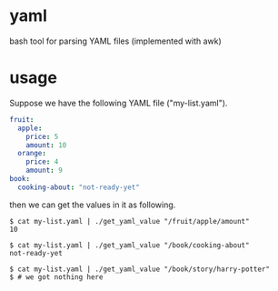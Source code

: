 # yaml
bash tool for parsing YAML files (implemented with awk)

# usage

Suppose we have the following YAML file ("my-list.yaml").

```yaml
fruit:
  apple:
    price: 5
    amount: 10
  orange:
    price: 4
    amount: 9
book:
  cooking-about: "not-ready-yet"
```

then we can get the values in it as following.

```
$ cat my-list.yaml | ./get_yaml_value "/fruit/apple/amount" 
10

$ cat my-list.yaml | ./get_yaml_value "/book/cooking-about"
not-ready-yet

$ cat my-list.yaml | ./get_yaml_value "/book/story/harry-potter"
$ # we got nothing here
```


